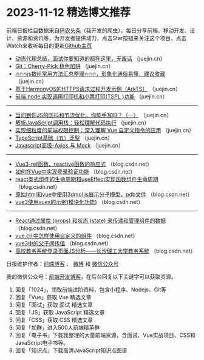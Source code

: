 # 2023-11-12 精选博文推荐

前端日报栏目数据来自[码农头条](http://toutiao.qdkfweb.cn/)（我开发的爬虫），每日分享前端、移动开发、设计、资源和资讯等，为开发者提供动力，点击Star按钮来关注这个项目，点击Watch来收听每日的更新[Github主页](https://github.com/kujian/frontendDaily)
* [动态代理总结，面试你要知道的都在这里，无废话](https://juejin.cn/post/7299731886497857587) （juejin.cn）
* [Git：Cherry-Pick 桃色陷阱](https://juejin.cn/post/7299346813261807616) （juejin.cn）
* [🔥🔥🔥js数组常用方法汇总整理🔥🔥🔥，形象化通俗易懂，建议收藏](https://juejin.cn/post/7299037777386176524) （juejin.cn）
* [基于HarmonyOS的HTTPS请求过程开发示例（ArkTS）](https://juejin.cn/post/7299353265099243529) （juejin.cn）
* [前端 node 实现调用打印机和小票打印(TSPL )功能](https://juejin.cn/post/7299506825874604069) （juejin.cn）

***
* [当问到你JS的防抖和节流优化，你能手写吗？（一）](https://juejin.cn/post/7299671709476356148) （juejin.cn）
* [解析JavaScript调用栈：轻松理解代码执行](https://juejin.cn/post/7299353745498800138) （juejin.cn）
* [实现细粒度的前端权限控制：深入理解 Vue 自定义指令的应用](https://juejin.cn/post/7299354844447653942) （juejin.cn）
* [TypeScript基础（五）泛型](https://juejin.cn/post/7299666003364610098) （juejin.cn）
* [Javascript高级-Axios 与 Mock](https://juejin.cn/post/7299497816146018338) （juejin.cn）

***
* [Vue3-ref函数、reactive函数的响应式](https://blog.csdn.net/weixin_47957908/article/details/134346281) （blog.csdn.net）
* [如何在Vue中实现登录验证功能](https://blog.csdn.net/weixin_68522070/article/details/134350149) （blog.csdn.net）
* [react类式组件的生命周期和useEffect实现函数组件生命周期](https://blog.csdn.net/m0_54741495/article/details/134330951) （blog.csdn.net）
* [原始html和vue中使用3dmol js展示分子模型，pdb文件](https://blog.csdn.net/qq_36478642/article/details/134334790) （blog.csdn.net）
* [vue3使用vuex的示例(模块化功能)](https://blog.csdn.net/qq_42750608/article/details/134347478) （blog.csdn.net）

***
* [React通过属性 (props) 和状态 (state) 来传递和管理组件的数据](https://blog.csdn.net/qq_35469691/article/details/134340735) （blog.csdn.net）
* [vue.cli 中怎样使用自定义的组件](https://blog.csdn.net/A12536365214/article/details/134353125) （blog.csdn.net）
* [vue3中的父子间传值](https://blog.csdn.net/Y2000104/article/details/134348583) （blog.csdn.net）
* [高校教务系统登录页面JS分析——长沙理工大学教务系统](https://blog.csdn.net/BROKEN__Y/article/details/134342147) （blog.csdn.net）

日报维护作者：[前端博客](https://qdkfweb.cn/) 、 [微博](http://weibo.com/kujian) 和 [微信公众号](https://open.weixin.qq.com/qr/code?username=caibaojian_com)

我的微信公众号：[前端开发博客](https://open.weixin.qq.com/qr/code?username=caibaojian_com)，在后台回复以下关键字可以获取资源。

1. 回复「1024」，领取前端进阶资料，包含小程序、Nodejs、Git等
2. 回复「Vue」获取 Vue 精选文章
3. 回复「面试」获取 面试 精选文章
4. 回复「JS」获取 JavaScript 精选文章
5. 回复「CSS」获取 CSS 精选文章
6. 回复「加群」进入500人前端精英群
7. 回复「电子书」下载我整理的大量前端资源，含面试、Vue实战项目、CSS和JavaScript电子书等。
8. 回复「知识点」下载高清JavaScript知识点图谱